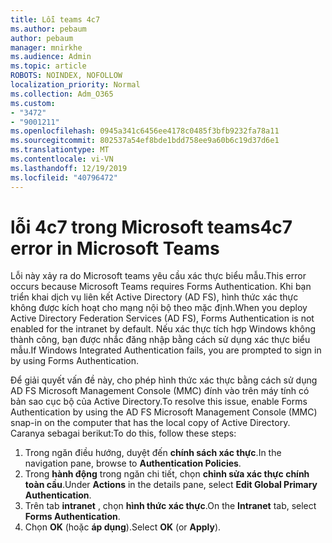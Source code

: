 ```yaml
---
title: Lỗi teams 4c7
ms.author: pebaum
author: pebaum
manager: mnirkhe
ms.audience: Admin
ms.topic: article
ROBOTS: NOINDEX, NOFOLLOW
localization_priority: Normal
ms.collection: Adm_O365
ms.custom:
- "3472"
- "9001211"
ms.openlocfilehash: 0945a341c6456ee4178c0485f3bfb9232fa78a11
ms.sourcegitcommit: 802537a54ef8bde1bdd758ee9a60b6c19d37d6e1
ms.translationtype: MT
ms.contentlocale: vi-VN
ms.lasthandoff: 12/19/2019
ms.locfileid: "40796472"
---
```

# <a name="4c7-error-in-microsoft-teams"></a><span data-ttu-id="2f785-102">lỗi 4c7 trong Microsoft teams</span><span class="sxs-lookup"><span data-stu-id="2f785-102">4c7 error in Microsoft Teams</span></span>

<span data-ttu-id="2f785-103">Lỗi này xảy ra do Microsoft teams yêu cầu xác thực biểu mẫu.</span><span class="sxs-lookup"><span data-stu-id="2f785-103">This error occurs because Microsoft Teams requires Forms Authentication.</span></span> <span data-ttu-id="2f785-104">Khi bạn triển khai dịch vụ liên kết Active Directory (AD FS), hình thức xác thực không được kích hoạt cho mạng nội bộ theo mặc định.</span><span class="sxs-lookup"><span data-stu-id="2f785-104">When you deploy Active Directory Federation Services (AD FS), Forms Authentication is not enabled for the intranet by default.</span></span> <span data-ttu-id="2f785-105">Nếu xác thực tích hợp Windows không thành công, bạn được nhắc đăng nhập bằng cách sử dụng xác thực biểu mẫu.</span><span class="sxs-lookup"><span data-stu-id="2f785-105">If Windows Integrated Authentication fails, you are prompted to sign in by using Forms Authentication.</span></span>

<span data-ttu-id="2f785-106">Để giải quyết vấn đề này, cho phép hình thức xác thực bằng cách sử dụng AD FS Microsoft Management Console (MMC) đính vào trên máy tính có bản sao cục bộ của Active Directory.</span><span class="sxs-lookup"><span data-stu-id="2f785-106">To resolve this issue, enable Forms Authentication by using the AD FS Microsoft Management Console (MMC) snap-in on the computer that has the local copy of Active Directory.</span></span> <span data-ttu-id="2f785-107">Caranya sebagai berikut:</span><span class="sxs-lookup"><span data-stu-id="2f785-107">To do this, follow these steps:</span></span> 

1. <span data-ttu-id="2f785-108">Trong ngăn điều hướng, duyệt đến **chính sách xác thực**.</span><span class="sxs-lookup"><span data-stu-id="2f785-108">In the navigation pane, browse to **Authentication Policies**.</span></span>
2. <span data-ttu-id="2f785-109">Trong **hành động** trong ngăn chi tiết, chọn **chỉnh sửa xác thực chính toàn cầu**.</span><span class="sxs-lookup"><span data-stu-id="2f785-109">Under **Actions** in the details pane, select **Edit Global Primary Authentication**.</span></span>
3. <span data-ttu-id="2f785-110">Trên tab **intranet** , chọn **hình thức xác thực**.</span><span class="sxs-lookup"><span data-stu-id="2f785-110">On the **Intranet** tab, select **Forms Authentication**.</span></span>
4. <span data-ttu-id="2f785-111">Chọn **OK** (hoặc **áp dụng**).</span><span class="sxs-lookup"><span data-stu-id="2f785-111">Select **OK** (or **Apply**).</span></span>